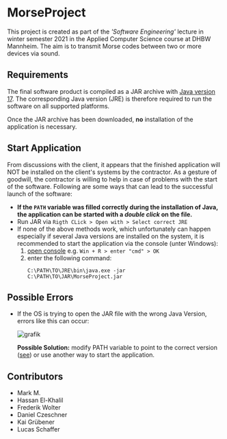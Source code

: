 [//]: # (Author Frederik Wolter)

# MorseProject

This project is created as part of the _'Software Engineering'_ lecture in winter semester 2021 in the Applied Computer
Science course at DHBW Mannheim. The aim is to transmit Morse codes between two or more devices via sound.

## Requirements

The final software product is compiled as a JAR archive with
[Java version 17](https://www.oracle.com/java/technologies/javase/jdk17-archive-downloads.html). The corresponding Java
version (JRE) is therefore required to run the software on all supported platforms.

Once the JAR archive has been downloaded, __no__ installation of the application is necessary.

## Start Application

From discussions with the client, it appears that the finished application will NOT be installed on the client's systems
by the contractor. As a gesture of goodwill, the contractor is willing to help in case of problems with the start of the
software. Following are some ways that can lead to the successful launch of the software:

- **If the `PATH` variable was filled correctly during the installation of Java, the application can be started with a
  _double click_ on the file.**
- Run JAR via `Rigth CLick > Open with > Select correct JRE`
- If none of the above methods work, which unfortunately can happen especially if several Java versions are installed on
  the system, it is recommended to start the application via the console (unter Windows):
    1. [open console](https://www.howtogeek.com/235101/10-ways-to-open-the-command-prompt-in-windows-10/) e.g.
       `Win + R > enter "cmd" > OK`
    2. enter the following command:
       ```
       C:\PATH\TO\JRE\bin\java.exe -jar C:\PATH\TO\JAR\MorseProject.jar
       ```

## Possible Errors

- If the OS is trying to open the JAR file with the wrong Java Version, errors like this can occur:

  ![grafik](https://user-images.githubusercontent.com/35914049/145673566-65f11bf2-6d52-4e5f-b6af-0a9e1f2e1ef6.png)

  **Possible Solution:** modify PATH variable to point to the correct
  version ([see](https://www.java.com/en/download/help/path.html)) or use another way to start the application.

## Contributors

- Mark M.
- Hassan El-Khalil
- Frederik Wolter
- Daniel Czeschner
- Kai Grübener
- Lucas Schaffer
